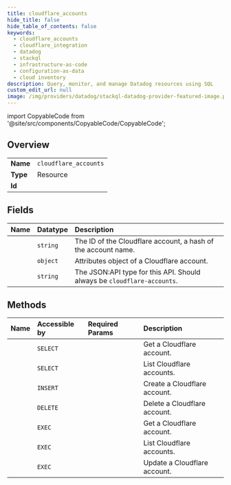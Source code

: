 ```yaml
---
title: cloudflare_accounts
hide_title: false
hide_table_of_contents: false
keywords:
  - cloudflare_accounts
  - cloudflare_integration
  - datadog    
  - stackql
  - infrastructure-as-code
  - configuration-as-data
  - cloud inventory
description: Query, monitor, and manage Datadog resources using SQL
custom_edit_url: null
image: /img/providers/datadog/stackql-datadog-provider-featured-image.png
---
```


import CopyableCode from '@site/src/components/CopyableCode/CopyableCode';




## Overview
<table><tbody>
<tr><td><b>Name</b></td><td><code>cloudflare_accounts</code></td></tr>
<tr><td><b>Type</b></td><td>Resource</td></tr>
<tr><td><b>Id</b></td><td><CopyableCode code="datadog.cloudflare_integration.cloudflare_accounts" /></td></tr>
</tbody></table>

## Fields
| Name | Datatype | Description |
|:-----|:---------|:------------|
| <CopyableCode code="id" /> | `string` | The ID of the Cloudflare account, a hash of the account name. |
| <CopyableCode code="attributes" /> | `object` | Attributes object of a Cloudflare account. |
| <CopyableCode code="type" /> | `string` | The JSON:API type for this API. Should always be `cloudflare-accounts`. |
## Methods
| Name | Accessible by | Required Params | Description |
|:-----|:--------------|:----------------|:------------|
| <CopyableCode code="get_cloudflare_account" /> | `SELECT` | <CopyableCode code="account_id, dd_site" /> | Get a Cloudflare account. |
| <CopyableCode code="list_cloudflare_accounts" /> | `SELECT` | <CopyableCode code="dd_site" /> | List Cloudflare accounts. |
| <CopyableCode code="create_cloudflare_account" /> | `INSERT` | <CopyableCode code="data__data, dd_site" /> | Create a Cloudflare account. |
| <CopyableCode code="delete_cloudflare_account" /> | `DELETE` | <CopyableCode code="account_id, dd_site" /> | Delete a Cloudflare account. |
| <CopyableCode code="_get_cloudflare_account" /> | `EXEC` | <CopyableCode code="account_id, dd_site" /> | Get a Cloudflare account. |
| <CopyableCode code="_list_cloudflare_accounts" /> | `EXEC` | <CopyableCode code="dd_site" /> | List Cloudflare accounts. |
| <CopyableCode code="update_cloudflare_account" /> | `EXEC` | <CopyableCode code="account_id, data__data, dd_site" /> | Update a Cloudflare account. |
